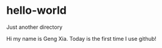 # hello-world
Just another directory

Hi my name is Geng Xia. Today is the first time I use github!
